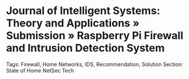 # Journal of Intelligent Systems: Theory and Applications » Submission » Raspberry Pi Firewall and Intrusion Detection System

Tags: Firewall, Home Networks, IDS, Recommendation, Solution
Section: State of Home NetSec Tech